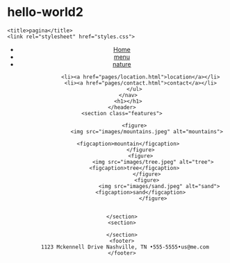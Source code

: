 # hello-world2
<!DOCTYPE html>
<html>

<head>

    <title>pagina</title>
    <link rel="stylesheet" href="styles.css">

</head>

<body>
    <header>
        <nav>
            <ul>
                <li><a href="index.html">Home</a></li>
                <li><a href="pages/menu.html">menu</a></li>
                <li class="logo"><a href="index.html">nature</a></li>

                <li><a href="pages/location.html">location</a></li>
                <li><a href="pages/contact.html">contact</a></li>
            </ul>
        </nav>
        <h1></h1>
    </header>
    <section class="features">
        
            <figure>
                    <img src="images/mountains.jpeg" alt="mountains">
                    
        <figcaption>mountain</figcaption>
                </figure>
                <figure>
                        <img src="images/tree.jpeg" alt="tree">
            <figcaption>tree</figcaption>
                    </figure>
                    <figure>
                            <img src="images/sand.jpeg" alt="sand">
                <figcaption>sand</figcaption>
                        </figure>


    </section>
    <section>

    </section>
    <footer>
        1123 Mckennell Drive Nashville, TN •555-5555•us@me.com  
    </footer>

</body>

</html>
